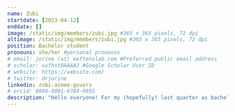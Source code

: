 ```yaml
---
name: Zubi 
startdate: [2023-04-12]
enddate: []
image: /static/img/members/zubi.jpg #365 x 365 pixels, 72 dpi
altimage: /static/img/members/zubi.jpg #365 x 365 pixels, 72 dpi
position: Bachelor student
pronouns: she/her #personal pronouns
# email: jorine (at) eeftenslab.com #Preferred public email address
# scholar: vufhst0AAAAJ #Google Scholar User ID
# website: https://website.com/
# twitter: drjorine
linkedin: zubi-aimee-govers
# orcid: 0000-0001-6784-9955
description: "Hello everyone! For my (hopefully) last quarter as bachelor student Molecular Life Sciences, I am joining the Eeftens Lab till June 2023. During my bachelor I came to the conclusion that my interest lies with both Molecular and Cell Biology, mainly because of the genome. So, I am happy to join this team for the coming two-and-a-half months and dive into the dynamics of DNA-binding proteins on a single molecule level under the supervision of Luuk."
---
```

